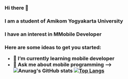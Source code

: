 ### Hi there 👋
<h3> I am a student of Amikom Yogyakarta University <h3/>
<h3> I have an interest in MMobile Developer<h3/>
Here are some ideas to get you started:

- 🌱 I’m currently learning mobile developer
- 💬 Ask me about mobile programming
-->
![Anurag's GitHub stats](https://github-readme-stats.vercel.app/api?username=rifqips&show_icons=true&theme=radical) 
[![Top Langs](https://github-readme-stats.vercel.app/api/top-langs/?username=rifqips&layout=compact)](https://github.com/rifqips/github-readme-stats)

